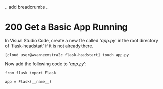 .. add breadcrumbs ..

# 200 Get a Basic App Running

In Visual Studio Code, create a new file called '*app.py*' in the root directory of 'flask-headstart' if it is not already there.

``` 
[cloud_user@wvanheemstra2c flask-headstart] touch app.py
```

Now add the following code to '*app.py*':

```
from flask import Flask

app = Flask(__name__)

```


